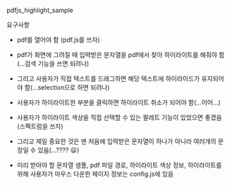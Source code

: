 pdfjs_highlight_sample

요구사항

* pdf를 열어야 함 (pdf.js를 쓰자)
* pdf가 화면에 그려질 때 입력받은 문자열을 pdf에서 찾아 하이라이트를 해줘야 함(...검색 기능을 쓰면 되려나)
* 그리고 사용자가 직접 텍스트를 드래그하면 해당 텍스트에 하이라이드가 유지되어야 함(...selection으로 하면 되려나)
* 사용자가 하이라이트한 부분을 클릭하면 하이라이트 취소가 되어야 함(...어어...)
* 사용자가 하이라이트 색상을 직접 선택할 수 있는 팔레트 기능이 있었으면 좋겠음(스펙트럼을 쓰자)
* 그리고 제일 중요한 것은 맨 처음에 입력받은 문자열이 하나가 아니라 여러개의 문장일 수 있음(...???? 😦)


* 미리 받아야 할 문자열 샘플, pdf 파일 경로, 하이라이트 색상 정보, 하이라이트를 위해 사용자가 마우스 다운한 페이지 정보는 config.js에 있음
